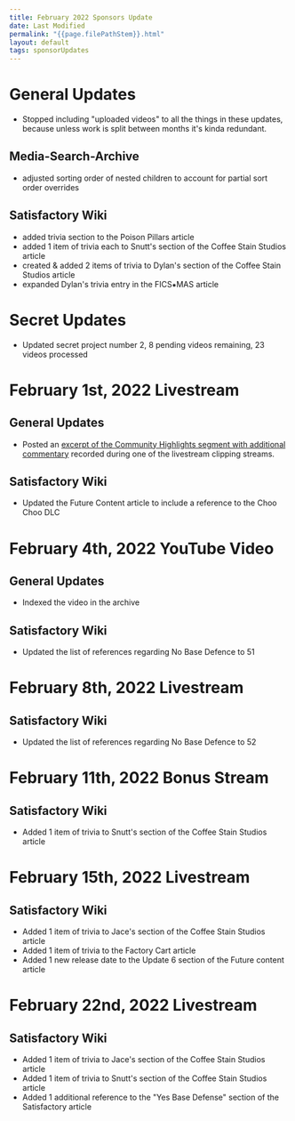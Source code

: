 ```yaml
---
title: February 2022 Sponsors Update
date: Last Modified
permalink: "{{page.filePathStem}}.html"
layout: default
tags: sponsorUpdates
---
```

# General Updates
- Stopped including "uploaded videos" to all the things in these updates, because unless work is split between months it's kinda redundant.

## Media-Search-Archive
- adjusted sorting order of nested children to account for partial sort order overrides

## Satisfactory Wiki
- added trivia section to the Poison Pillars article
- added 1 item of trivia each to Snutt's section of the Coffee Stain Studios article
- created & added 2 items of trivia to Dylan's section of the Coffee Stain Studios article
- expanded Dylan's trivia entry in the FICS⁕MAS article

# Secret Updates
- Updated secret project number 2, 8 pending videos remaining, 23 videos processed

# February 1st, 2022 Livestream

## General Updates
- Posted an [excerpt of the Community Highlights segment with additional commentary](https://www.youtube.com/watch?v=u4v0BynSZ8I) recorded during one of the livestream clipping streams.

## Satisfactory Wiki
- Updated the Future Content article to include a reference to the Choo Choo DLC

# February 4th, 2022 YouTube Video

## General Updates
- Indexed the video in the archive

## Satisfactory Wiki
- Updated the list of references regarding No Base Defence to 51

# February 8th, 2022 Livestream

## Satisfactory Wiki
- Updated the list of references regarding No Base Defence to 52

# February 11th, 2022 Bonus Stream

## Satisfactory Wiki
- Added 1 item of trivia to Snutt's section of the Coffee Stain Studios article

# February 15th, 2022 Livestream

## Satisfactory Wiki
- Added 1 item of trivia to Jace's section of the Coffee Stain Studios article
- Added 1 item of trivia to the Factory Cart article
- Added 1 new release date to the Update 6 section of the Future content article

# February 22nd, 2022 Livestream

## Satisfactory Wiki
- Added 1 item of trivia to Jace's section of the Coffee Stain Studios article
- Added 1 item of trivia to Snutt's section of the Coffee Stain Studios article
- Added 1 additional reference to the "Yes Base Defense" section of the Satisfactory article
